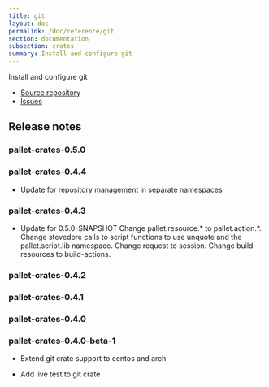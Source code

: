 ```yaml
---
title: git
layout: doc
permalink: /doc/reference/git
section: documentation
subsection: crates
summary: Install and configure git
---
```

Install and configure git

- [Source repository](https://github.com/pallet/git-crate "GitHub Repository for crate")
- [Issues](https://github.com/pallet/git-crate/issues "GitHub Issues for crate")

## Release notes


### pallet-crates-0.5.0


### pallet-crates-0.4.4

- Update for repository management in separate namespaces


### pallet-crates-0.4.3

- Update for 0.5.0-SNAPSHOT
  Change pallet.resource.\* to pallet.action.\*. Change stevedore calls to
  script functions to use unquote and the pallet.script.lib namespace. 
  Change request to session.  Change build-resources to build-actions.


### pallet-crates-0.4.2


### pallet-crates-0.4.1


### pallet-crates-0.4.0


### pallet-crates-0.4.0-beta-1

- Extend git crate support to centos and arch

- Add live test to git crate

